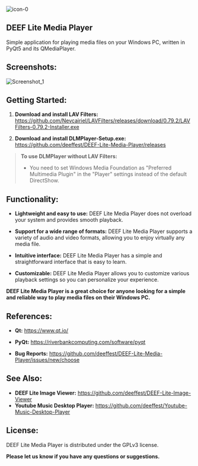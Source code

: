 ![icon-0](https://github.com/deeffest/DEEF-Lite-Media-Player/assets/117280555/176ed8a3-86d5-4e9d-8663-12050e924032)

## DEEF Lite Media Player

Simple application for playing media files on your Windows PC, written in PyQt5 and its QMediaPlayer.

## Screenshots:

![Screenshot_1](https://github.com/deeffest/DEEF-Lite-Media-Player/assets/117280555/89acdef6-9005-4d2a-a5f9-ce1115eb1894)

## Getting Started:

1. **Download and install LAV Filters:** https://github.com/Nevcairiel/LAVFilters/releases/download/0.79.2/LAVFilters-0.79.2-Installer.exe

2. **Download and install DLMPlayer-Setup.exe:** https://github.com/deeffest/DEEF-Lite-Media-Player/releases

> **To use DLMPlayer without LAV Filters:**
> - You need to set Windows Media Foundation as "Preferred Multimedia Plugin" in the "Player" settings instead of the default DirectShow.

## Functionality:

- **Lightweight and easy to use:** DEEF Lite Media Player does not overload your system and provides smooth playback.

- **Support for a wide range of formats:** DEEF Lite Media Player supports a variety of audio and video formats, allowing you to enjoy virtually any media file.

- **Intuitive interface:** DEEF Lite Media Player has a simple and straightforward interface that is easy to learn.

- **Customizable:** DEEF Lite Media Player allows you to customize various playback settings so you can personalize your experience.

**DEEF Lite Media Player is a great choice for anyone looking for a simple and reliable way to play media files on their Windows PC.**

## References:

- **Qt:** https://www.qt.io/

- **PyQt:** https://riverbankcomputing.com/software/pyqt

- **Bug Reports:** https://github.com/deeffest/DEEF-Lite-Media-Player/issues/new/choose

## See Also:

- **DEEF Lite Image Viewer:** https://github.com/deeffest/DEEF-Lite-Image-Viewer
- **Youtube Music Desktop Player:** https://github.com/deeffest/Youtube-Music-Desktop-Player

## License:

DEEF Lite Media Player is distributed under the GPLv3 license.

**Please let us know if you have any questions or suggestions.**


